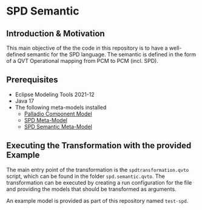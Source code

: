 # SPD Semantic

## Introduction & Motivation

This main objective of the the code in this repository is to have
a well-defined semantic for the SPD language.
The semantic is defined in the form of a QVT Operational mapping from PCM to PCM (incl. SPD).

## Prerequisites

* Eclipse Modeling Tools 2021-12
* Java 17
* The following meta-models installed
  * [Palladio Component Model](https://sdqweb.ipd.kit.edu/eclipse/palladiosimulator/updatesite/releases/)
  * [SPD Meta-Model](https://github.com/PalladioSimulator/Palladio-Addons-SPD-Metamodel)
  * [SPD Semantic Meta-Model](https://github.com/PalladioSimulator/Palladio-Addons-SPD-Metamodel)

## Executing the Transformation with the provided Example

The main entry point of the transformation is the `spdtransformation.qvto` script, which can be found
in the folder `spd.semantic.qvto`. 
The transformation can be executed by creating a run configuration for the file and providing the models that 
should be transformed as arguments.

An example model is provided as part of this repository named `test-spd`.

